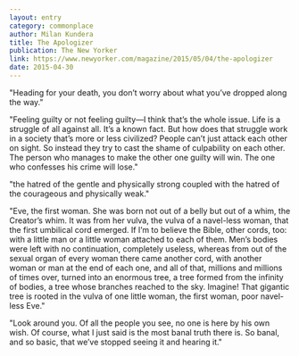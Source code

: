 ```yaml
---
layout: entry
category: commonplace
author: Milan Kundera
title: The Apologizer
publication: The New Yorker
link: https://www.newyorker.com/magazine/2015/05/04/the-apologizer
date: 2015-04-30
---
```


"Heading for your death, you don’t worry about what you’ve dropped along the way."

"Feeling guilty or not feeling guilty—I think that’s the whole issue. Life is a struggle of all against all. It’s a known fact. But how does that struggle work in a society that’s more or less civilized? People can’t just attack each other on sight. So instead they try to cast the shame of culpability on each other. The person who manages to make the other one guilty will win. The one who confesses his crime will lose."

"the hatred of the gentle and physically strong coupled with the hatred of the courageous and physically weak."

"Eve, the first woman. She was born not out of a belly but out of a whim, the Creator’s whim. It was from her vulva, the vulva of a navel-less woman, that the first umbilical cord emerged. If I’m to believe the Bible, other cords, too: with a little man or a little woman attached to each of them. Men’s bodies were left with no continuation, completely useless, whereas from out of the sexual organ of every woman there came another cord, with another woman or man at the end of each one, and all of that, millions and millions of times over, turned into an enormous tree, a tree formed from the infinity of bodies, a tree whose branches reached to the sky. Imagine! That gigantic tree is rooted in the vulva of one little woman, the first woman, poor navel-less Eve."

"Look around you. Of all the people you see, no one is here by his own wish. Of course, what I just said is the most banal truth there is. So banal, and so basic, that we’ve stopped seeing it and hearing it."